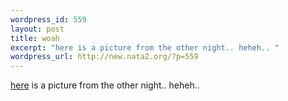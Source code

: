```yaml
--- 
wordpress_id: 559
layout: post
title: woah
excerpt: "here is a picture from the other night.. heheh.. "
wordpress_url: http://new.nata2.org/?p=559
---
```

<a href="http://photos.friendster.com/photos/46/60/240664/198022563273l.jpg">here</a> is a picture from the other night.. heheh.. 
